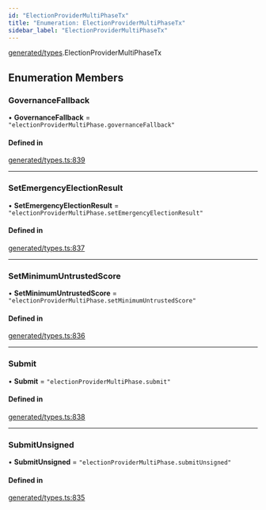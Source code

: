 ```yaml
---
id: "ElectionProviderMultiPhaseTx"
title: "Enumeration: ElectionProviderMultiPhaseTx"
sidebar_label: "ElectionProviderMultiPhaseTx"
---
```


[generated/types](../../../../modules/Generated/Types/Types.md).ElectionProviderMultiPhaseTx

## Enumeration Members

### GovernanceFallback

• **GovernanceFallback** = ``"electionProviderMultiPhase.governanceFallback"``

#### Defined in

[generated/types.ts:839](https://github.com/PolymeshAssociation/polymesh-sdk/blob/995f17653/src/generated/types.ts#L839)

___

### SetEmergencyElectionResult

• **SetEmergencyElectionResult** = ``"electionProviderMultiPhase.setEmergencyElectionResult"``

#### Defined in

[generated/types.ts:837](https://github.com/PolymeshAssociation/polymesh-sdk/blob/995f17653/src/generated/types.ts#L837)

___

### SetMinimumUntrustedScore

• **SetMinimumUntrustedScore** = ``"electionProviderMultiPhase.setMinimumUntrustedScore"``

#### Defined in

[generated/types.ts:836](https://github.com/PolymeshAssociation/polymesh-sdk/blob/995f17653/src/generated/types.ts#L836)

___

### Submit

• **Submit** = ``"electionProviderMultiPhase.submit"``

#### Defined in

[generated/types.ts:838](https://github.com/PolymeshAssociation/polymesh-sdk/blob/995f17653/src/generated/types.ts#L838)

___

### SubmitUnsigned

• **SubmitUnsigned** = ``"electionProviderMultiPhase.submitUnsigned"``

#### Defined in

[generated/types.ts:835](https://github.com/PolymeshAssociation/polymesh-sdk/blob/995f17653/src/generated/types.ts#L835)
